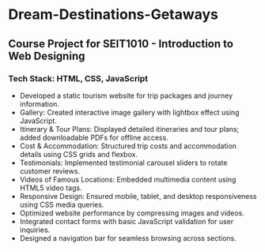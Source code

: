 # Dream-Destinations-Getaways
## Course Project for SEIT1010 - Introduction to Web Designing
### Tech Stack: HTML, CSS, JavaScript
- Developed a static tourism website for trip packages and journey information.
- Gallery: Created interactive image gallery with lightbox effect using JavaScript.
- Itinerary & Tour Plans: Displayed detailed itineraries and tour plans; added downloadable PDFs for offline access.
- Cost & Accommodation: Structured trip costs and accommodation details using CSS grids and flexbox.
- Testimonials: Implemented testimonial carousel sliders to rotate customer reviews.
- Videos of Famous Locations: Embedded multimedia content using HTML5 video tags.
- Responsive Design: Ensured mobile, tablet, and desktop responsiveness using CSS media queries.
- Optimized website performance by compressing images and videos.
- Integrated contact forms with basic JavaScript validation for user inquiries.
- Designed a navigation bar for seamless browsing across sections.
